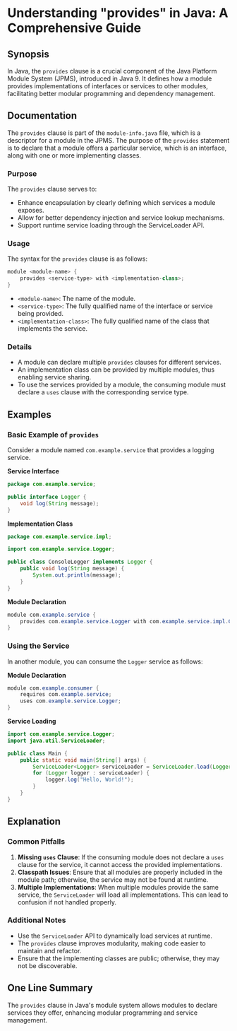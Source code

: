 <!--
Meta Description: # Understanding "provides" in Java: A Comprehensive Guide ## Synopsis In Java, the `provides` clause is a crucial component of the Java Platform Modul...
Meta Keywords: service, module, provides, java, example
-->

# Understanding "provides" in Java: A Comprehensive Guide

## Synopsis
In Java, the `provides` clause is a crucial component of the Java Platform Module System (JPMS), introduced in Java 9. It defines how a module provides implementations of interfaces or services to other modules, facilitating better modular programming and dependency management.

## Documentation
The `provides` clause is part of the `module-info.java` file, which is a descriptor for a module in the JPMS. The purpose of the `provides` statement is to declare that a module offers a particular service, which is an interface, along with one or more implementing classes.

### Purpose
The `provides` clause serves to:
- Enhance encapsulation by clearly defining which services a module exposes.
- Allow for better dependency injection and service lookup mechanisms.
- Support runtime service loading through the ServiceLoader API.

### Usage
The syntax for the `provides` clause is as follows:

```java
module <module-name> {
    provides <service-type> with <implementation-class>;
}
```

- `<module-name>`: The name of the module.
- `<service-type>`: The fully qualified name of the interface or service being provided.
- `<implementation-class>`: The fully qualified name of the class that implements the service.

### Details
- A module can declare multiple `provides` clauses for different services.
- An implementation class can be provided by multiple modules, thus enabling service sharing.
- To use the services provided by a module, the consuming module must declare a `uses` clause with the corresponding service type.

## Examples
### Basic Example of `provides`
Consider a module named `com.example.service` that provides a logging service.

**Service Interface**
```java
package com.example.service;

public interface Logger {
    void log(String message);
}
```

**Implementation Class**
```java
package com.example.service.impl;

import com.example.service.Logger;

public class ConsoleLogger implements Logger {
    public void log(String message) {
        System.out.println(message);
    }
}
```

**Module Declaration**
```java
module com.example.service {
    provides com.example.service.Logger with com.example.service.impl.ConsoleLogger;
}
```

### Using the Service
In another module, you can consume the `Logger` service as follows:

**Module Declaration**
```java
module com.example.consumer {
    requires com.example.service;
    uses com.example.service.Logger;
}
```

**Service Loading**
```java
import com.example.service.Logger;
import java.util.ServiceLoader;

public class Main {
    public static void main(String[] args) {
        ServiceLoader<Logger> serviceLoader = ServiceLoader.load(Logger.class);
        for (Logger logger : serviceLoader) {
            logger.log("Hello, World!");
        }
    }
}
```

## Explanation
### Common Pitfalls
1. **Missing `uses` Clause**: If the consuming module does not declare a `uses` clause for the service, it cannot access the provided implementations.
2. **Classpath Issues**: Ensure that all modules are properly included in the module path; otherwise, the service may not be found at runtime.
3. **Multiple Implementations**: When multiple modules provide the same service, the `ServiceLoader` will load all implementations. This can lead to confusion if not handled properly.

### Additional Notes
- Use the `ServiceLoader` API to dynamically load services at runtime.
- The `provides` clause improves modularity, making code easier to maintain and refactor.
- Ensure that the implementing classes are public; otherwise, they may not be discoverable.

## One Line Summary
The `provides` clause in Java's module system allows modules to declare services they offer, enhancing modular programming and service management.